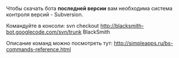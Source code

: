 Чтобы скачать бота **последней версии** вам необходима система контроля версий - Subversion.

Командуйте в консоли:
svn checkout http://blacksmith-bot.googlecode.com/svn/trunk BlackSmith

Описание команд можно посмотреть тут: http://simpleapps.ru/bs-commands-reference.html